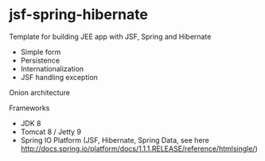 jsf-spring-hibernate
====================

Template for building JEE app with JSF, Spring and Hibernate
- Simple form
- Persistence
- Internationalization
- JSF handling exception

Onion architecture

Frameworks
- JDK 8
- Tomcat 8 / Jetty 9
- Spring IO Platform (JSF, Hibernate, Spring Data, see here http://docs.spring.io/platform/docs/1.1.1.RELEASE/reference/htmlsingle/)

